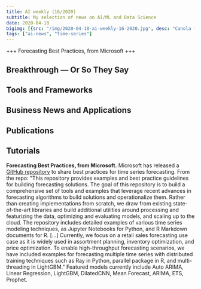 ```yaml
---
title: AI weekly (16/2020)
subtitle: My selection of news on AI/ML and Data Science
date: 2020-04-18
bigimg: [{src: "/img/2020-04-18-ai-weekly-16-2020.jpg", desc: "Canola field (Berlin 2020)"}]
tags: ["ai-news", "time-series"]
---
```



+++ Forecasting Best Practices, from Microsoft +++


 
<!--more-->



## Breakthrough &mdash; Or So They Say

 
 


## Tools and Frameworks





## Business News and Applications





## Publications

 



## Tutorials

**Forecasting Best Practices, from Microsoft.** Microsoft has released a [GitHub repository](https://github.com/microsoft/forecasting) to share best practices for time series forecasting. From the repo: "This repository provides examples and best practice guidelines for building forecasting solutions. The goal of this repository is to build a comprehensive set of tools and examples that leverage recent advances in forecasting algorithms to build solutions and operationalize them. Rather than creating implementations from scratch, we draw from existing state-of-the-art libraries and build additional utilities around processing and featurizing the data, optimizing and evaluating models, and scaling up to the cloud. The repository includes detailed examples of various time series modeling techniques, as Jupyter Notebooks for Python, and R Markdown documents for R. [...] Currently, we focus on a retail sales forecasting use case as it is widely used in assortment planning, inventory optimization, and price optimization. To enable high-throughput forecasting scenarios, we have included examples for forecasting multiple time series with distributed training techniques such as Ray in Python, parallel package in R, and multi-threading in LightGBM." Featured models currently include Auto ARIMA, Linear Regression, LightGBM, DilatedCNN, Mean Forecast, ARIMA, ETS, Prophet.